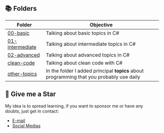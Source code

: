 ## 📚 Folders
| Folder | Objective |
|---|---|
| [00-basic](/topics/README.md) | Talking about basic topics in C# |
| [01-intermediate](/topics/README.md) | Talking about intermediate topics in C# |
| [02-advanced](/topics/README.md)| Talking about advanced topics in C# |
| [clean-code](/topics/README.md)| Talking about clean code with C# |
| [other-topics](/topics/README.md) | In the folder I added principal **topics** about programming that you probably use daily |

## 🏅 Give me a Star
My idea is to spread learning, if you want to sponsor me or have any doubts, just get in contact: 
- [E-mail](lorenzouriel@gmail.com)
- [Social Medias](https://linktr.ee/lorenzo_uriel)